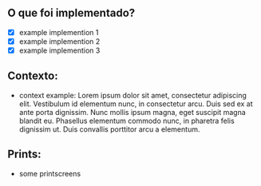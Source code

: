## O que foi implementado?

- [x] example implemention 1
- [x] example implemention 2
- [x] example implemention 3

## Contexto:

- context example: Lorem ipsum dolor sit amet, consectetur adipiscing elit. Vestibulum id elementum nunc, in consectetur arcu. Duis sed ex at ante porta dignissim. Nunc mollis ipsum magna, eget suscipit magna blandit eu. Phasellus elementum commodo nunc, in pharetra felis dignissim ut. Duis convallis porttitor arcu a elementum.

## Prints:

- some printscreens
